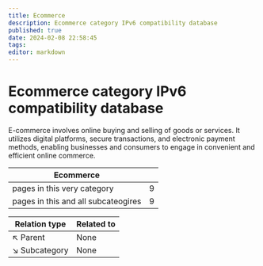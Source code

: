 ```yaml
---
title: Ecommerce
description: Ecommerce category IPv6 compatibility database
published: true
date: 2024-02-08 22:58:45 
tags:
editor: markdown
---
```


# Ecommerce category IPv6 compatibility database


E-commerce involves online buying and selling of goods or services. It utilizes digital platforms, secure transactions, and electronic payment methods, enabling businesses and consumers to engage in convenient and efficient online commerce.


| Ecommerce   |   |
| - | - |
| pages in this very category | 9 |
| pages in this and all subcateogires | 9 |

| Relation type | Related to |
| - | - |
| :arrow_upper_left: Parent | None |
| :arrow_lower_right: Subcategory | None |
